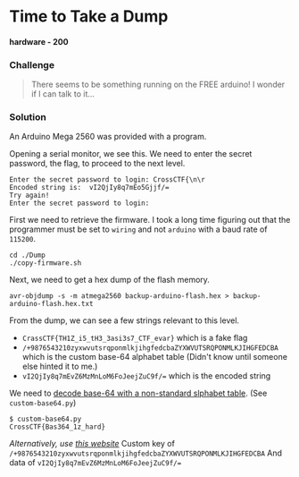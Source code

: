 # Time to Take a Dump
#### hardware - 200


### Challenge
> There seems to be something running on the FREE arduino!
I wonder if I can talk to it...

### Solution
An Arduino Mega 2560 was provided with a program.

Opening a serial monitor, we see this. We need to enter the secret password, the flag, to proceed to the next level.
	
	Enter the secret password to login: CrossCTF{\n\r
	Encoded string is:	vI2QjIy8q7mEo5Gjjf/=
	Try again!
	Enter the secret password to login: 

First we need to retrieve the firmware. I took a long time figuring out that the programmer must be set to `wiring` and not `arduino` with a baud rate of `115200`.

	cd ./Dump
	./copy-firmware.sh

Next, we need to get a hex dump of the flash memory.
	
	avr-objdump -s -m atmega2560 backup-arduino-flash.hex > backup-arduino-flash.hex.txt

From the dump, we can see a few strings relevant to this level.
- `CrassCTF{TH1Z_i5_tH3_3asi3s7_CTF_evar}` which is a fake flag
- `/+9876543210zyxwvutsrqponmlkjihgfedcbaZYXWVUTSRQPONMLKJIHGFEDCBA` which is the custom base-64 alphabet table (Didn't know until someone else hinted it to me.)
- `vI2QjIy8q7mEvZ6MzMnLoM6FoJeejZuC9f/=` which is the encoded string

We need to [decode base-64 with a non-standard slphabet table](http://www.overclock.net/t/1475505/python-base64-encoding-with-a-non-standard-alphabet). (See `custom-base64.py`)

	$ custom-base64.py 
	CrossCTF{Bas364_1z_hard}

*Alternatively, use [this website](https://www.malwaretracker.com/decoder_base64.php)*
Custom key of `/+9876543210zyxwvutsrqponmlkjihgfedcbaZYXWVUTSRQPONMLKJIHGFEDCBA`
And data of `vI2QjIy8q7mEvZ6MzMnLoM6FoJeejZuC9f/=`
